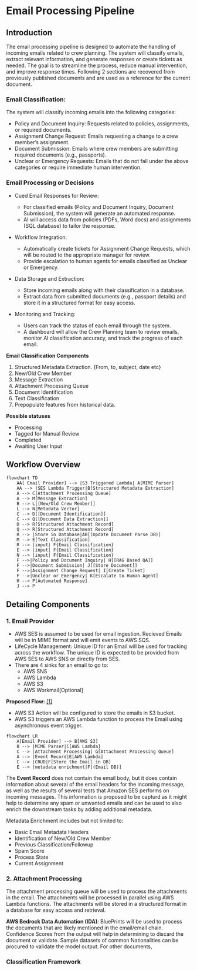 # Email Processing Pipeline

## Introduction
The email processing pipeline is designed to automate the handling of incoming emails related to crew planning. The system will classify emails, extract relevant information, and generate responses or create tickets as needed. The goal is to streamline the process, reduce manual intervention, and improve response times. Following 2 sections are recovered from previously published documents and are used as a reference for the current document.

### Email Classification:
The system will classify incoming emails into the following categories:
 - Policy and Document Inquiry: Requests related to policies, assignments, or required documents.
 - Assignment Change Request: Emails requesting a change to a crew member’s assignment.
 - Document Submission: Emails where crew members are submitting required documents (e.g., passports).
 - Unclear or Emergency Requests: Emails that do not fall under the above categories or require immediate human intervention.

### Email Processing or Decisions
 - Cued Email Responses for Review:
   - For classified emails (Policy and Document Inquiry, Document Submission), the system will generate an automated response.
   - AI will access data from policies (PDFs, Word docs) and assignments (SQL database) to tailor the response.

 - Workflow Integration:
   - Automatically create tickets for Assignment Change Requests, which will be routed to the appropriate manager for review.
   - Provide escalation to human agents for emails classified as Unclear or Emergency.
 - Data Storage and Extraction:
   - Store incoming emails along with their classification in a database.
   - Extract data from submitted documents (e.g., passport details) and store it in a structured format for easy access.
 - Monitoring and Tracking:
   - Users can track the status of each email through the system.
   - A dashboard will allow the Crew Planning team to review emails, monitor AI classification accuracy, and track the progress of each email.


**Email Classification Components**
 1. Structured Metadata Extraction. {From, to, subject, date etc}
 2. New/Old Crew Member
 3. Message Extraction
 4. Attachment Processing Queue
 5. Document Identification 
 6. Text Classification
 7. Prepopulate features from historical data.


**Possible statuses**
 - Processing
 - Tagged for Manual Review
 - Completed
 - Awaiting User Input

## Workflow Overview

```mermaid
flowchart TD
    AA[ Email Provider] --> |S3 Triggered Lambda| A[MIME Parser]
    AA --> |SES Lambda Trigger|B[Structured Metadata Extraction]
    A --> C[Attachment Processing Queue]
    A --> M[Message Extraction]
    B --> L[[New/Old Crew Member]]
    L --> N[Metadata Vector]
    C --> D[[Document Identification]]
    C --> Q[[Document Data Extraction]]
    D --> R[Structured Attachment Record]
    Q --> R[Structured Attachment Record]
    R --> |Store in Database|AB[(Update Document Parse DB)]
    M --> E[Text Classification]
    R --> |input| F{Email Classification}
    E --> |input| F{Email Classification}
    N --> |input| F{Email Classification}
    F -->|Policy and Document Inquiry| H[[RAG Based QA]]
    F -->|Document Submission| J[[Store Document]]
    F -->|Assignment Change Request| I[Create Ticket]
    F -->|Unclear or Emergency| K[Escalate to Human Agent]
    H --> P[Automated Response]
    J --> P

```

## Detailing Components

### 1. Email Provider
 - AWS SES is assumed to be used for email ingestion. Recieved Emails will be in MIME format and will emit events to AWS SQS.
 - LifeCycle Management: Unique ID for an Email will be used for tracking across the workflow. The unique ID is expected to be provided from AWS SES to AWS SNS or directly from SES.
 - There are 4 sinks for an email to go to:
   - AWS SNS
   - AWS Lambda
   - AWS S3
   - AWS Workmail[Optional]

**Proposed Flow:** [[1]](https://docs.aws.amazon.com/ses/latest/dg/receiving-email-concepts.html#receiving-email-process)
 - AWS S3 Action will be configured to store the emails in S3 bucket.
 - AWS S3 triggers an AWS Lambda function to process the Email using asynchronous event trigger.

```mermaid
flowchart LR
    A[Email Provider] --> B[AWS S3]
    B --> |MIME Parser|C[AWS Lambda]
    C --> |Attachment Processing| G[Attachment Processing Queue]
    A --> |Event Record|E[AWS Lambda]
    C --> |CRUD|F[Store the Email in DB]
    E --> |metadata enrichment|F[(Email DB)]

```
The **Event Record** does not contain the email body, but it does contain information about several of the email headers for the incoming message, as well as the results of several tests that Amazon SES performs on incoming messages. This information is proposed to be capturd as it might help to determine any spam or unwanted emails and can be used to also enrich the downstream tasks by adding additional metadata.

Metadata Enrichment includes but not limited to:
 - Basic Email Metadata Headers
 - Identification of New/Old Crew Member
 - Previous Classification/Followup
 - Spam Score
 - Process State
 - Current Assignment

### 2. Attachment Processing
The attachment processing queue will be used to process the attachments in the email. The attachments will be processed in parallel using AWS Lambda functions. The attachments will be stored in a structured format in a database for easy access and retrieval. 

**AWS Bedrock Data Automation (IDA)**: BluePrints will be used to process the documents that are likely mentioned in the email/email chain. Confidence Scores from the output will help in determining to discard the document or validate. Sample datasets of common Nationalities can be procured to validate the model output. 
For other documents, 


### Classification Framework


